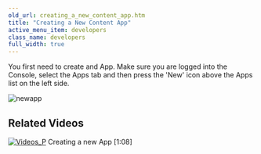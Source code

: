 ```yaml
---
old_url: creating_a_new_content_app.htm
title: "Creating a New Content App"
active_menu_item: developers
class_name: developers
full_width: true
---
```



You first need to create and App. Make sure you are logged into the Console, select the Apps tab and then press the 'New' icon above the Apps list on the left side.

![newapp](/img/docs/newapp.zoom84.png)

## Related Videos

[![Videos\_P](/img/docs/videos_p.png)](http://www.youtube.com/v/hKftVYFAL8M?autoplay=1&hd=1&fs=1&showsearch=0&rel=0&) Creating a new App [1:08]

